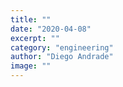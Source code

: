 ```yaml
---
title: ""
date: "2020-04-08"
excerpt: ""
category: "engineering"
author: "Diego Andrade"
image: ""
---
```


